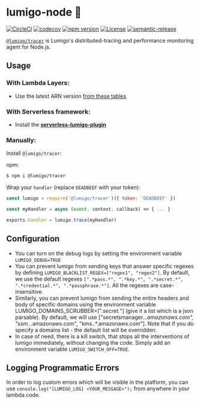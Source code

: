 # lumigo-node :stars:
[![CircleCI](https://circleci.com/gh/lumigo-io/lumigo-node.svg?style=svg&circle-token=47f40cb5e95e8532e73f69754fac65830b5e86a1)](https://circleci.com/gh/lumigo-io/lumigo-node)
[![codecov](https://codecov.io/gh/lumigo-io/lumigo-node/branch/master/graph/badge.svg?token=mUkKlI8ifC)](https://codecov.io/gh/lumigo-io/lumigo-node)
[![npm version](https://badge.fury.io/js/%40lumigo%2Ftracer.svg)](https://badge.fury.io/js/%40lumigo%2Ftracer)
[![License](https://img.shields.io/badge/License-Apache%202.0-blue.svg)](https://opensource.org/licenses/Apache-2.0)
[![semantic-release](https://img.shields.io/badge/%20%20%F0%9F%93%A6%F0%9F%9A%80-semantic--release-e10079.svg)](https://github.com/semantic-release/semantic-release)


[`@lumigo/tracer`](https://) is Lumigo's distributed-tracing and performance monitoring agent for Node.js.

 
## Usage 

### With Lambda Layers:
* Use the latest ARN version [from these tables](https://github.com/lumigo-io/lumigo-node/blob/master/layers)
### With Serverless framework:
* Install the [**serverless-lumigo-plugin**](https://github.com/lumigo-io/serverless-lumigo-plugin/blob/master/README.md)

### Manually:
Install `@lumigo/tracer`:

 npm: 
~~~bash
$ npm i @lumigo/tracer
~~~
    
Wrap your `handler` (replace `DEADBEEF` with your token):

~~~js
const lumigo = require('@lumigo/tracer')({ token: 'DEADBEEF' })

const myHandler = async (event, context, callback) => { ... }

exports.handler = lumigo.trace(myHandler)
~~~

## Configuration
* You can turn on the debug logs by setting the environment variable `LUMIGO_DEBUG=TRUE`
* You can prevent lumigo from sending keys that answer specific regexes by defining `LUMIGO_BLACKLIST_REGEX=["regex1", "regex2"]`. By default, we use the default regexes `[".*pass.*", ".*key.*", ".*secret.*", ".*credential.*", ".*passphrase.*"]`. All the regexes are case-insensitive.
* Similarly, you can prevent lumigo from sending the entire headers and body of specific domains using the environment variable LUMIGO_DOMAINS_SCRUBBER=[".*secret.*"] (give it a list which is a json parsable). By default, we will use ["secretsmanager\..*\.amazonaws\.com", "ssm\..*\.amazonaws\.com", "kms\..*\.amazonaws\.com"].
Note that if you do specify a domains list - the default list will be overridden.
* In case of need, there is a kill switch, that stops all the interventions of lumigo immediately, without changing the code. Simply add an environment variable `LUMIGO_SWITCH_OFF=TRUE`.


## Logging Programmatic Errors
In order to log custom errors which will be visible in the platform, you can use `console.log("[LUMIGO_LOG] <YOUR_MESSAGE>");` from anywhere in your lambda code.
